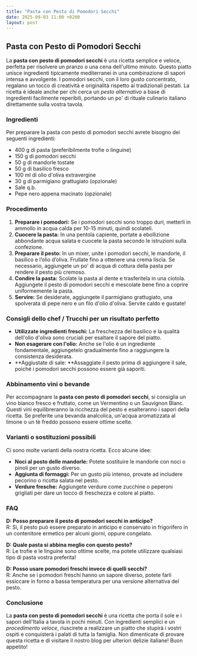 ```yaml
---
title: "Pasta con Pesto di Pomodori Secchi"
date: 2025-09-03 11:00 +0200
layout: post
---
```


## Pasta con Pesto di Pomodori Secchi

La **pasta con pesto di pomodori secchi** è una ricetta semplice e veloce, perfetta per risolvere un pranzo o una cena dell'ultimo minuto. Questo piatto unisce ingredienti tipicamente mediterranei in una combinazione di sapori intensa e avvolgente. I pomodori secchi, con il loro gusto concentrato, regalano un tocco di creatività e originalità rispetto ai tradizionali pestati. La ricetta è ideale anche per chi cerca un *pesto alternativo* a base di ingredienti facilmente reperibili, portando un po' di rituale culinario italiano direttamente sulla vostra tavola.

### Ingredienti

Per preparare la pasta con pesto di pomodori secchi avrete bisogno dei seguenti ingredienti:

- 400 g di pasta (preferibilmente trofie o linguine)
- 150 g di pomodori secchi
- 50 g di mandorle tostate
- 50 g di basilico fresco
- 100 ml di olio d'oliva extravergine
- 30 g di parmigiano grattugiato (opzionale)
- Sale q.b.
- Pepe nero appena macinato (opzionale)

### Procedimento

1. **Preparare i pomodori:** Se i pomodori secchi sono troppo duri, metterli in ammollo in acqua calda per 10-15 minuti, quindi scolateli.
2. **Cuocere la pasta:** In una pentola capiente, portate a ebollizione abbondante acqua salata e cuocete la pasta secondo le istruzioni sulla confezione.
3. **Preparare il pesto:** In un mixer, unite i pomodori secchi, le mandorle, il basilico e l’olio d’oliva. Frullate fino a ottenere una crema liscia. Se necessario, aggiungete un po' di acqua di cottura della pasta per rendere il pesto più cremoso.
4. **Condire la pasta:** Scolate la pasta al dente e trasferitela in una ciotola. Aggiungete il pesto di pomodori secchi e mescolate bene fino a coprire uniformemente la pasta.
5. **Servire:** Se desiderate, aggiungete il parmigiano grattugiato, una spolverata di pepe nero e un filo d'olio d'oliva. Servite caldo e gustate!

### Consigli dello chef / Trucchi per un risultato perfetto

- **Utilizzate ingredienti freschi:** La freschezza del basilico e la qualità dell'olio d'oliva sono cruciali per esaltare il sapore del piatto.
- **Non esagerare con l'olio:** Anche se l'olio è un ingrediente fondamentale, aggiungetelo gradualmente fino a raggiungere la consistenza desiderata.
- **Aggiustate di sale: **Assaggiate il pesto prima di aggiungere il sale, poiché i pomodori secchi possono essere già saporiti.

### Abbinamento vini o bevande

Per accompagnare la **pasta con pesto di pomodori secchi**, si consiglia un vino bianco fresco e fruttato, come un Vermentino o un Sauvignon Blanc. Questi vini equilibreranno la ricchezza del pesto e esalteranno i sapori della ricetta. Se preferite una bevanda analcolica, un'acqua aromatizzata al limone o un tè freddo possono essere ottime scelte.

### Varianti o sostituzioni possibili

Ci sono molte varianti della nostra ricetta. Ecco alcune idee:

- **Noci al posto delle mandorle:** Potete sostituire le mandorle con noci o pinoli per un gusto diverso.
- **Aggiunta di formaggi:** Per un gusto più intenso, provate ad includere pecorino o ricotta salata nel pesto.
- **Verdure fresche:** Aggiungete verdure come zucchine o peperoni grigliati per dare un tocco di freschezza e colore al piatto.

### FAQ

**D: Posso preparare il pesto di pomodori secchi in anticipo?**  
R: Sì, il pesto può essere preparato in anticipo e conservato in frigorifero in un contenitore ermetico per alcuni giorni, oppure congelato.

**D: Quale pasta si abbina meglio con questo pesto?**  
R: Le trofie e le linguine sono ottime scelte, ma potete utilizzare qualsiasi tipo di pasta vostra preferita!

**D: Posso usare pomodori freschi invece di quelli secchi?**  
R: Anche se i pomodori freschi hanno un sapore diverso, potete farli essiccare in forno a bassa temperatura per una versione alternativa del pesto.

### Conclusione

La **pasta con pesto di pomodori secchi** è una ricetta che porta il sole e i sapori dell'Italia a tavola in pochi minuti. Con ingredienti semplici e un *procedimento veloce*, riuscirete a realizzare un piatto che stupirà i vostri ospiti e conquisterà i palati di tutta la famiglia. Non dimenticate di provare questa ricetta e di visitare il nostro blog per ulteriori delizie italiane! Buon appetito!